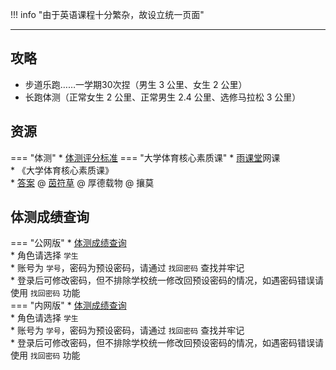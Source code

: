 !!! info "由于英语课程十分繁杂，故设立统一页面"

---

## 攻略
- 步道乐跑……一学期30次捏（男生 3 公里、女生 2 公里）  
- 长跑体测（正常女生 2 公里、正常男生 2.4 公里、选修马拉松 3 公里）

## 资源  
=== "体测"
    * [体测评分标准](https://api.mir6.com/api/lanzou?url=https://cqu-openlib.lanzout.com/iokoY2eppqzi&down=true)
=== "大学体育核心素质课"
    * [雨课堂](https://www.yuketang.cn/)网课  
        * 《大学体育核心素质课》  
            * [答案](https://api.mir6.com/api/lanzou?url=https://cqu-openlib.lanzout.com/iXDsM2ey5h2f&down=true) @ [茵符草](../贡献者/茵符草.md) @ 厚德载物 @ 攘莫  

## 体测成绩查询
=== "公网版"
    * [体测成绩查询](https://tzcs-cqu-edu-cn.atrust.cqu.edu.cn/index.jsp)  
    * 角色请选择 `学生`  
    * 账号为 `学号`，密码为预设密码，请通过 `找回密码` 查找并牢记  
    * 登录后可修改密码，但不排除学校统一修改回预设密码的情况，如遇密码错误请使用 `找回密码` 功能  
=== "内网版"
    * [体测成绩查询](http://tzcs.cqu.edu.cn/index.jsp)  
    * 角色请选择 `学生`  
    * 账号为 `学号`，密码为预设密码，请通过 `找回密码` 查找并牢记  
    * 登录后可修改密码，但不排除学校统一修改回预设密码的情况，如遇密码错误请使用 `找回密码` 功能  
